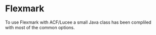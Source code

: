 # Flexmark

To use Flexmark with ACF/Lucee a small Java class has been compliled with most of the common options.

